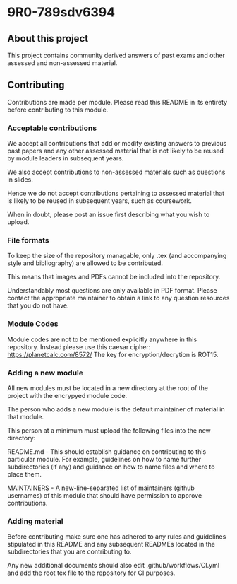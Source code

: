# 9R0-789sdv6394

## About this project

This project contains community derived answers of past exams and other
assessed and non-assessed material.

## Contributing

Contributions are made per module. Please read this README in its entirety
before contributing to this module. 

### Acceptable contributions

We accept all contributions that add or modify existing answers to previous
past papers and any other assessed material that is not likely to be reused
by module leaders in subsequent years.

We also accept contributions to non-assessed materials such as questions in
slides.

Hence we do not accept contributions pertaining to assessed material that is
likely to be reused in subsequent years, such as coursework.

When in doubt, please post an issue first describing what you wish to upload.

### File formats

To keep the size of the repository managable, only .tex (and accompanying style
and bibliography) are allowed to be contributed. 

This means that images and PDFs cannot be included into the repository.

Understandably most questions are only available in PDF format.
Please contact the appropriate maintainer to obtain a link to any question
resources that you do not have.

### Module Codes

Module codes are not to be mentioned explicitly anywhere in this repository.
Instead please use this caesar cipher: https://planetcalc.com/8572/
The key for encryption/decrytion is ROT15.

### Adding a new module

All new modules must be located in a new directory at the root of the project
with the encrypyed module code.

The person who adds a new module is the default maintainer of material in that
module.

This person at a minimum must upload the following files into the new directory:

README.md - This should establish guidance on contributing to this particular
module. For example, guidelines on how to name further subdirectories (if any)
and guidance on how to name files and where to place them.

MAINTAINERS - A new-line-separated list of maintainers (github usernames) of
this module that should have permission to approve contributions.

### Adding material

Before contributing make sure one has adhered to any rules and guidelines
stipulated in this README and any subsequent READMEs located in the
subdirectories that you are contributing to.

Any new additional documents should also edit .github/workflows/CI.yml and add
the root tex file to the repository for CI purposes.
